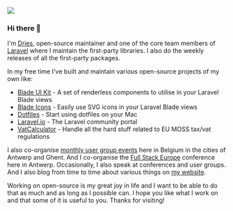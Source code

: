 ![](https://github.com/driesvints/driesvints/blob/master/banner.jpeg)

### Hi there 👋

I'm [Dries](https://driesvints.com), open-source maintainer and one of the core team members of [Laravel](https://github.com/laravel) where I maintain the first-party libraries. I also do the weekly releases of all the first-party packages.

In my free time I've built and maintain various open-source projects of my own like:

- [Blade UI Kit](https://github.com/blade-ui-kit/blade-ui-kit) - A set of renderless components to utilise in your Laravel Blade views
- [Blade Icons](https://github.com/blade-ui-kit/blade-icons) - Easily use SVG icons in your Laravel Blade views
- [Dotfiles](https://github.com/driesvints/dotfiles) - Start using dotfiles on your Mac
- [Laravel.io](https://github.com/laravelio/portal) - The Laravel community portal
- [VatCalculator](https://github.com/driesvints/vat-calculator) - Handle all the hard stuff related to EU MOSS tax/vat regulations

I also co-organise [monthly user group events](https://fullstackbelgium.be/) here in Belgium in the cities of Antwerp and Ghent. And I co-organise the [Full Stack Europe](https://fullstackeurope.com/) conference here in Antwerp. Occasionally, I also speak at conferences and user groups. And I also blog from time to time about various things on [my website](https://driesvints.com).

Working on open-source is my great joy in life and I want to be able to do that as much and as long as I possible can. I hope you like what I work on and that some of it is useful to you. Thanks for visiting!
